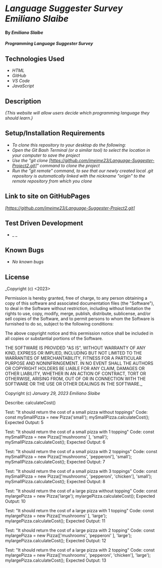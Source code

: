 # _Language Suggester Survey Emiliano Slaibe_

#### By _**Emiliano Slaibe**_

#### _Programming Language Suggester Survey_

## Technologies Used

* _HTML_
* _GitHub_
* _VS Code_
* _JavaScript_

## Description

_{This website will allow users decide which programming language they should learn.}_

## Setup/Installation Requirements
* _To clone this repository to your desktop do the following:_
* _Open the Git Bash Terminal (or a similar tool) to select the location in your computer to save the project_
* _Use the "git clone [https://github.com/imeime23/Language-Suggester-Project2.git]" command to clone the project_
* _Run the "git remote" command, to see that our newly created local .git repository is automatically linked with the nickname "origin" to the remote repository from which you clone_

## Link to site on GitHubPages

_[https://github.com/imeime23/Language-Suggester-Project2.git]_

## Test Driven Development

* _  _

## Known Bugs

* _No known bugs_

## License

_Copyright (c) <2023> <copyright holders>

Permission is hereby granted, free of charge, to any person obtaining a copy
of this software and associated documentation files (the "Software"), to deal
in the Software without restriction, including without limitation the rights
to use, copy, modify, merge, publish, distribute, sublicense, and/or sell
copies of the Software, and to permit persons to whom the Software is
furnished to do so, subject to the following conditions:

The above copyright notice and this permission notice shall be included in all
copies or substantial portions of the Software.

THE SOFTWARE IS PROVIDED "AS IS", WITHOUT WARRANTY OF ANY KIND, EXPRESS OR
IMPLIED, INCLUDING BUT NOT LIMITED TO THE WARRANTIES OF MERCHANTABILITY,
FITNESS FOR A PARTICULAR PURPOSE AND NONINFRINGEMENT. IN NO EVENT SHALL THE
AUTHORS OR COPYRIGHT HOLDERS BE LIABLE FOR ANY CLAIM, DAMAGES OR OTHER
LIABILITY, WHETHER IN AN ACTION OF CONTRACT, TORT OR OTHERWISE, ARISING FROM,
OUT OF OR IN CONNECTION WITH THE SOFTWARE OR THE USE OR OTHER DEALINGS IN THE
SOFTWARE._

Copyright (c) _January 29, 2023_ _Emiliano Slaibe_




Describe: calculateCost() 

Test: "It should return the cost of a small pizza without toppings"
Code: const mySmallPizza = new Pizza('small');
mySmallPizza.calculateCost();
Expected Output: 5

Test: "It should return the cost of a small pizza with 1 topping"
Code: const mySmallPizza = new Pizza(['mushrooms' ], 'small');
mySmallPizza.calculateCost();
Expected Output: 6

Test: "It should return the cost of a small pizza with 2 toppings"
Code: const mySmallPizza = new Pizza(['mushrooms', 'pepperoni'], 'small');
mySmallPizza.calculateCost();
Expected Output: 7

Test: "It should return the cost of a small pizza with 3 toppings"
Code: const mySmallPizza = new Pizza(['mushrooms', 'pepperoni', 'chicken'], 'small');
mySmallPizza.calculateCost();
Expected Output: 8

Test: "It should return the cost of a large pizza without topping"
Code: const mylargePizza = new Pizza('large');
mylargePizza.calculateCost();
Expected Output: 10

Test: "It should return the cost of a large pizza with 1 topping"
Code: const mylargePizza = new Pizza(['mushrooms' ], 'large');
mylargePizza.calculateCost();
Expected Output: 11

Test: "It should return the cost of a large pizza with 2 topping"
Code: const mylargePizza = new Pizza(['mushrooms', 'pepperoni' ], 'large');
mylargePizza.calculateCost();
Expected Output: 12

Test: "It should return the cost of a large pizza with 2 topping"
Code: const mylargePizza = new Pizza(['mushrooms', 'pepperoni', 'chicken'], 'large');
mylargePizza.calculateCost();
Expected Output: 13